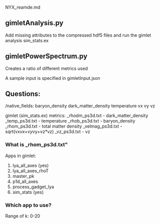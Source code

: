 NYX_reamde.md

## gimletAnalysis.py
Add missing attributes to the compressed hdf5 files and run the gimlet analysis sim_stats.ex

## gimletPowerSpectrum.py
Creates a ratio of different metrics used

A sample input is specified in gimletInput.json


## Questions:
/native_fields:
baryon_density
dark_matter_density
temperature
vx
vy
vz

gimlet (sim_stats.ex) metrics:
 _rhodm_ps3d.txt - dark_matter_density
  _temp_ps3d.txt - temperature
  _rhob_ps3d.txt - baryon_density
  _rhom_ps3d.txt - total matter density
_velmag_ps3d.txt - sqrt(vx*vx+vy*vy+vz*vz)
    _vz_ps3d.txt - vz


### What is _rhom_ps3d.txt"


Apps in gimlet:
1. lya_all_axes (yes)
2. lya_all_axes_rhoT
3. master_pk
4. p1d_all_axes
5. process_gadget_lya
6. sim_stats (yes)

### Which app to use?

Range of k: 0-20
